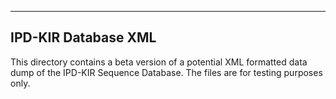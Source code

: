 --------------------------------------------------------------------------------
 IPD-KIR Database XML
--------------------------------------------------------------------------------

This directory contains a beta version of a potential XML formatted data dump of the IPD-KIR Sequence Database. The files are for testing purposes only.
